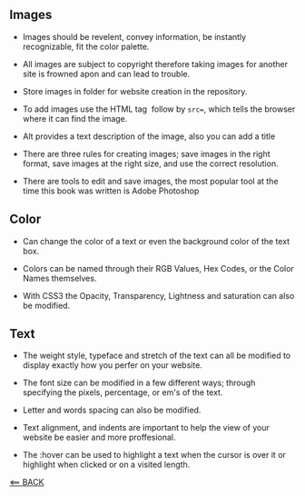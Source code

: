 ## Images

- Images should be revelent, convey information, be instantly recognizable, fit the color palette.

- All images are subject to copyright therefore taking images for another site is frowned apon and can lead to trouble.

- Store images in folder for website creation in the repository.

- To add images use the HTML tag <img> follow by `src=`, which tells the browser where it can find the image.

- Alt provides a text description of the image, also you can add a title

- There are three rules for creating images;
save images in the right format, save images at the right size, and use the correct resolution.

- There are tools to edit and save images, the most popular tool at the time this book was written is Adobe Photoshop

## Color 

- Can change the color of a text or even the background color of the text box.

- Colors can be named through their RGB Values, Hex Codes, or the Color Names themselves.

- With CSS3 the Opacity, Transparency, Lightness and saturation can also be modified.


## Text

- The weight style, typeface and stretch of the text can all be modified to display exactly how you perfer on your website.

- The font size can be modified in a few different ways; through specifying the pixels, percentage, or em's of the text.

- Letter and words spacing can also be modified.

- Text alignment, and indents are important to help the view of your website be easier and more proffesional.

- The :hover can be used to highlight a text when the cursor is over it or highlight when clicked or on a visited length.











[<== BACK](README.md)